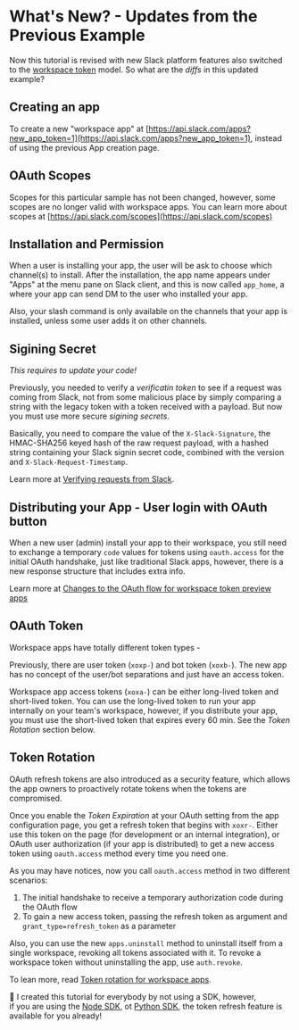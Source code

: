 # What's New? - Updates from the Previous Example

Now this tutorial is revised with new Slack platform features also switched to the [workspace token](https://api.slack.com/docs/working-with-workspace-tokens) model. So what are the *diffs* in this updated example?

## Creating an app

To create a new "workspace app" at [https://api.slack.com/apps?new_app_token=1](https://api.slack.com/apps?new_app_token=1), instead of using the previous App creation page.

## OAuth Scopes

Scopes for this particular sample has not been changed, however, some scopes are no longer valid with workspace apps. You can learn more about scopes at [https://api.slack.com/scopes](https://api.slack.com/scopes)

## Installation and Permission

When a user is installing your app, the user will be ask to choose which channel(s) to install. After the installation, the app name appears under "Apps" at the menu pane on Slack client, and this is now called `app_home`, a where your app can send DM to the user who installed your app. 

Also, your slash command is only available on the channels that your app is installed, unless some user adds it on other channels.


## Sigining Secret 

*This requires to update your code!*

Previously, you needed to verify a *verificatin token* to see if a request was coming from Slack, not from some malicious place by simply comparing a string with the legacy token with a token received with a payload. But now you must use more secure *sigining secrets*.

Basically, you need to compare the value of the `X-Slack-Signature`, the HMAC-SHA256 keyed hash of the raw request payload, with a hashed string containing your Slack signin secret code, combined with the version and `X-Slack-Request-Timestamp`. 

Learn more at [Verifying requests from Slack](https://api.slack.com/docs/verifying-requests-from-slack).

## Distributing your App - User login with OAuth button

When a new user (admin) install your app to their workspace, you still need to exchange a temporary `code` values for tokens using `oauth.access` for the initial OAuth handshake, just like traditional Slack apps, however, there is a new response structure that includes extra info. 

Learn more at [Changes to the OAuth flow for workspace token preview apps](https://api.slack.com/changelog/2018-04-oauth-flow-changes-for-workspace-token-preview-apps)

## OAuth Token

Workspace apps have totally different token types - 

Previously, there are user token (`xoxp-`) and bot token (`xoxb-`). The new app has no concept of the user/bot separations and just have an access token.

Workspace app access tokens (`xoxa-`) can be either long-lived token and short-lived token. You can use the long-lived token to run your app internally on your team's workspace, however, if you distribute your app, you must use the short-lived token that expires every 60 min. See the *Token Rotation* section below.

## Token Rotation

OAuth refresh tokens are also introduced as a security feature, which allows the app owners to proactively rotate tokens when the tokens are compromised.

Once you enable the *Token Expiration* at your OAuth setting from the app configuration page, you get a refresh token that begins with `xoxr-`. Either use this token on the page (for development or an internal integration), or OAuth user authorization (if your app is distributed) to get a new access token using `oauth.access` method every time you need one. 

As you may have notices, now you call `oauth.access` method in two different scenarios:
1. The initial handshake to receive a temporary authorization code during the OAuth flow
2. To gain a new access token, passing the refresh token as argument and `grant_type=refresh_token` as a parameter

Also, you can use the new `apps.uninstall` method to uninstall itself from a single workspace, revoking all tokens associated with it. To revoke a workspace token without uninstalling the app, use `auth.revoke`.

To lean more, read [Token rotation for workspace apps](https://api.slack.com/docs/rotating-and-refreshing-credentials).


:gift: I created this tutorial for everybody by not using a SDK, however,  
if you are using the [Node SDK](https://github.com/slackapi/node-slack-sdk/issues/617), ot [Python SDK](https://github.com/slackapi/python-slackclient), the token refresh feature is available for you already!
